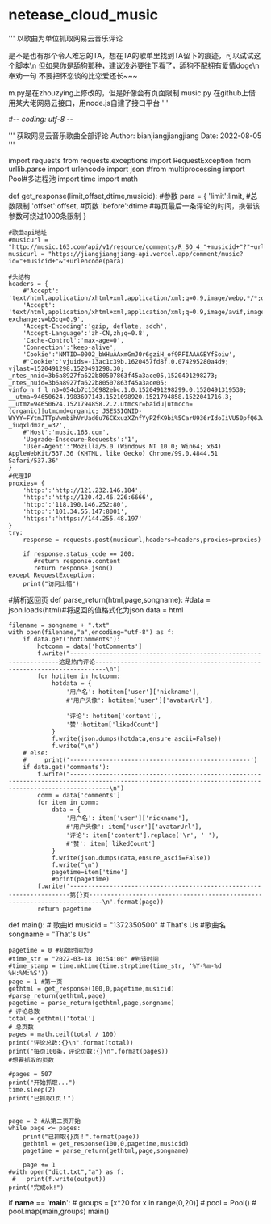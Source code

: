 # netease_cloud_music
'''
以歌曲为单位抓取网易云音乐评论

是不是也有那个令人难忘的TA，想在TA的歌单里找到TA留下的痕迹，可以试试这个脚本\n
但如果你是舔狗那种，建议没必要往下看了，舔狗不配拥有爱情doge\n
奉劝一句   不要把怀恋谈的比恋爱还长~~~

m.py是在zhouzying上修改的，但是好像会有页面限制
music.py 在github上借用某大佬网易云接口，用node.js自建了接口平台
'''





#-*- coding: utf-8 -*-

'''
获取网易云音乐歌曲全部评论
Author: bianjiangjiangjiang
Date: 2022-08-05
'''

import requests
from requests.exceptions import RequestException
from urllib.parse import urlencode
import json
#from multiprocessing import Pool#多进程池
import time
import math

def get_response(limit,offset,dtime,musicid):
    #参数
    para = {
        'limit':limit, #总数限制
        'offset':offset, #页数
        'before':dtime #每页最后一条评论的时间，携带该参数可绕过1000条限制
    }
    
    #歌曲api地址
    #musicurl = "http://music.163.com/api/v1/resource/comments/R_SO_4_"+musicid+"?"+urlencode(para)
    musicurl = "https://jiangjiangjiang-api.vercel.app/comment/music?id="+musicid+"&"+urlencode(para)
   
    #头结构
    headers = {
        #'Accept': 'text/html,application/xhtml+xml,application/xml;q=0.9,image/webp,*/*;q=0.8',
        'Accept': 'text/html,application/xhtml+xml,application/xml;q=0.9,image/avif,image/webp,image/apng,*/*;q=0.8,application/signed-exchange;v=b3;q=0.9',
        'Accept-Encoding':'gzip, deflate, sdch',
        'Accept-Language':'zh-CN,zh;q=0.8',
        'Cache-Control':'max-age=0',
        'Connection':'keep-alive',
        'Cookie':'NMTID=00O2_bWHuAAxmGmJ0r6gziH_of9RFIAAAGBYfSoiw',
        #'Cookie':'vjuids=-13ac1c39b.1620457fd8f.0.074295280a4d9; vjlast=1520491298.1520491298.30; _ntes_nnid=3b6a8927fa622b80507863f45a3ace05,1520491298273; _ntes_nuid=3b6a8927fa622b80507863f45a3ace05; vinfo_n_f_l_n3=054cb7c136982ebc.1.0.1520491298299.0.1520491319539; __utma=94650624.1983697143.1521098920.1521794858.1522041716.3; __utmz=94650624.1521794858.2.2.utmcsr=baidu|utmccn=(organic)|utmcmd=organic; JSESSIONID-WYYY=FYtmJTTpVwmbihVrUad6u76CKxuzXZnfYyPZfK9bi%5CarU936rIdoIiVU50pfQ6JwjGgBvSyZO0%2FR%2BcoboKdPuMztgHCJwzyIgx1ON4v%2BJ2mOvARluNGpRo6lmhA%5CfcfCd3EwdS88sPgxpiiXN%5C6HZZEMQdNRSaHJlcN%5CXY657Faklqdh%3A1522053962445; _iuqxldmzr_=32',
        #'Host':'music.163.com',
        'Upgrade-Insecure-Requests':'1',
        'User-Agent':'Mozilla/5.0 (Windows NT 10.0; Win64; x64) AppleWebKit/537.36 (KHTML, like Gecko) Chrome/99.0.4844.51 Safari/537.36'
    }
    #代理IP
    proxies= {
        'http:':'http://121.232.146.184',
        'http:':'http://120.42.46.226:6666',
        'http:':'118.190.146.252:80',
        'http:':'101.34.55.147:8001',
        'https:':'https://144.255.48.197'
    }
    try:
        response = requests.post(musicurl,headers=headers,proxies=proxies)
        
        if response.status_code == 200:
           #return response.content
           return response.json()
    except RequestException:
        print("访问出错")

#解析返回页
def parse_return(html,page,songname):
    #data = json.loads(html)#将返回的值格式化为json
    data = html
    
    filename = songname + ".txt"
    with open(filename,"a",encoding="utf-8") as f:
        if data.get('hotComments'):
            hotcomm = data['hotComments']
            f.write("-------------------------------------------------------------------这是热门评论-------------------------------------------------------------------------\n")
            for hotitem in hotcomm:
                hotdata = {
                    '用户名': hotitem['user']['nickname'],
                    #'用户头像': hotitem['user']['avatarUrl'],

                    '评论': hotitem['content'],
                    '赞':hotitem['likedCount']
                }
                f.write(json.dumps(hotdata,ensure_ascii=False))
                f.write("\n")
        # else:
        #     print('--------------------------------------------------')
        if data.get('comments'):
            f.write("-------------------------------------------------------------------------------------------------------------------------------------------------------\n")
            comm = data['comments']
            for item in comm:
                data = {
                    '用户名': item['user']['nickname'],
                    #'用户头像': item['user']['avatarUrl'],
                    '评论': item['content'].replace('\r', ' '),
                    #'赞': item['likedCount']
                }
                f.write(json.dumps(data,ensure_ascii=False))
                f.write("\n")
                pagetime=item['time']
                #print(pagetime)
            f.write('----------------------------------------------------------------------第{}页--------------------------------------------------------------------------\n'.format(page))
            return pagetime

def main():
    # 歌曲id
    musicid = "1372350500"  # That's Us
    #歌曲名
    songname = "That's Us" 

    pagetime = 0 #初始时间为0
    #time_str = "2022-03-18 10:54:00" #到该时间
    #time_stamp = time.mktime(time.strptime(time_str, '%Y-%m-%d %H:%M:%S'))
    page = 1 #第一页
    gethtml = get_response(100,0,pagetime,musicid)
    #parse_return(gethtml,page)
    pagetime = parse_return(gethtml,page,songname)
    # 评论总数
    total = gethtml['total']
    # 总页数
    pages = math.ceil(total / 100)
    print("评论总数:{}\n".format(total))
    print("每页100条，评论页数:{}\n".format(pages))
    #想要抓取的页数
    
    #pages = 507
    print("开始抓取...")
    time.sleep(2)
    print("已抓取1页！") 


    page = 2 #从第二页开始
    while page <= pages:
        print("已抓取{}页！".format(page))
        gethtml = get_response(100,0,pagetime,musicid)
        pagetime = parse_return(gethtml,page,songname)
        
        page += 1
    #with open("dict.txt","a") as f:
     #   print(f.write(output))
    print("完成ok!")

if __name__ == '__main__':
    # groups = [x*20 for x in range(0,20)]
    # pool = Pool()
    # pool.map(main,groups)
    main()
